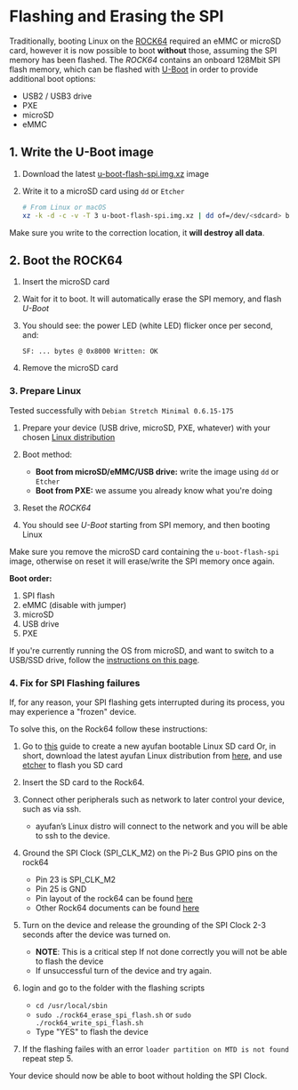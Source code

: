 # Flashing and Erasing the SPI

Traditionally, booting Linux on the [ROCK64](http://wiki.pine64.org/index.php/ROCK64_Main_Page) required an eMMC or microSD card, however it is now possible to boot **without** those, assuming the SPI memory has been flashed. The _ROCK64_ contains an onboard 128Mbit SPI flash memory, which can be flashed with [U-Boot](https://github.com/ayufan-rock64/linux-u-boot) in order to provide additional boot options:

* USB2 / USB3 drive
* PXE
* microSD
* eMMC

## 1. Write the U-Boot image

1. Download the latest [u-boot-flash-spi.img.xz](https://github.com/ayufan-rock64/linux-u-boot/releases/latest) image
2. Write it to a microSD card using `dd` or `Etcher`

    ```bash
    # From Linux or macOS
    xz -k -d -c -v -T 3 u-boot-flash-spi.img.xz | dd of=/dev/<sdcard> bs=1M
    ```

Make sure you write to the correction location, it **will destroy all data**.

## 2. Boot the ROCK64

1. Insert the microSD card
2. Wait for it to boot. It will automatically erase the SPI memory, and flash _U-Boot_
3. You should see: the power LED (white LED) flicker once per second, and:

    ```text
    SF: ... bytes @ 0x8000 Written: OK
    ```

4. Remove the microSD card

### 3. Prepare Linux

Tested successfully with `Debian Stretch Minimal 0.6.15-175`

1. Prepare your device (USB drive, microSD, PXE, whatever) with your chosen [Linux distribution](http://wiki.pine64.org/index.php/ROCK64_Software_Release)
2. Boot method:

    * **Boot from microSD/eMMC/USB drive:** write the image using `dd` or `Etcher`
    * **Boot from PXE:** we assume you already know what you're doing

3. Reset the _ROCK64_
4. You should see _U-Boot_ starting from SPI memory, and then booting Linux

Make sure you remove the microSD card containing the `u-boot-flash-spi` image, otherwise on reset it will erase/write the SPI memory once again.

**Boot order:**

1. SPI flash
2. eMMC (disable with jumper)
3. microSD
4. USB drive
5. PXE

If you're currently running the OS from microSD, and want to switch to a USB/SSD drive, follow the [instructions on this page](https://forum.pine64.org/showthread.php?tid=4971).

### 4. Fix for SPI Flashing failures

If, for any reason, your SPI flashing gets interrupted during its process, you may experience a "frozen" device.

To solve this, on the Rock64 follow these instructions:

1. Go to [this](http://wiki.pine64.org/index.php/NOOB#Step-by-Step_Instructions_to_Flashing_MicroSD_Cards) guide to create a new ayufan bootable Linux SD card
    Or, in short, download the latest ayufan Linux distribution from [here](https://github.com/ayufan-rock64/linux-build/releases/latest), and use [etcher](https://etcher.io/) to flash you SD card

2. Insert the SD card to the Rock64.

3. Connect other peripherals such as network to later control your device, such as via ssh.
    * ayufan’s Linux distro will connect to the network and you will be able to ssh to the device.

4. Ground the SPI Clock (SPI_CLK_M2) on the Pi-2 Bus GPIO pins on the rock64
    * Pin 23 is SPI_CLK_M2
    * Pin 25 is GND
    * Pin layout of the rock64 can be found [here](http://files.pine64.org/doc/rock64/ROCK64_Pi-2%20_and_Pi_P5+_Bus.pdf)
    * Other Rock64 documents can be found [here](https://www.pine64.org/?page_id=7175)

5. Turn on the device and release the grounding of the SPI Clock 2-3 seconds after the device was turned on.
    * **NOTE**: This is a critical step
            If not done correctly you will not be able to flash the device
    * If unsuccessful turn of the device and try again.

6. login and go to the folder with the flashing scripts
    * `cd /usr/local/sbin`
    * `sudo ./rock64_erase_spi_flash.sh` or `sudo ./rock64_write_spi_flash.sh`
    * Type "YES" to flash the device

7. If the flashing failes with an error `loader partition on MTD is not found` repeat step 5.

Your device should now be able to boot without holding the SPI Clock.

